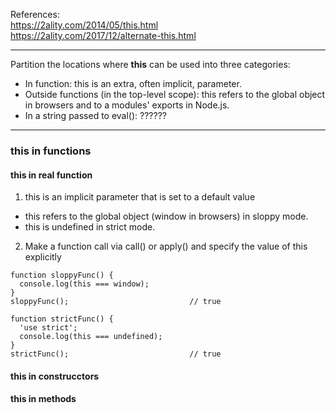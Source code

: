 References:  
https://2ality.com/2014/05/this.html  
https://2ality.com/2017/12/alternate-this.html

---
Partition the locations where **this** can be used into three categories:
* In function: this is an extra, often implicit, parameter.
* Outside functions (in the top-level scope): this refers to the global object in browsers and to a modules' exports in Node.js.
* In a string passed to eval(): ??????

---
### this in functions

#### this in real function
1. this is an implicit parameter that is set to a default value
* this refers to the global object (window in browsers) in sloppy mode. 
* this is undefined in strict mode.
2. Make a function call via call() or apply() and specify the value of this explicitly

```
function sloppyFunc() {
  console.log(this === window);
}
sloppyFunc();                           // true

function strictFunc() {
  'use strict';
  console.log(this === undefined);
}
strictFunc();                           // true
```
#### this in construcctors

#### this in methods
